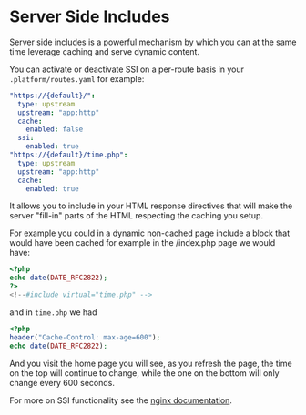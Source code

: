 # Server Side Includes

Server side includes is a powerful mechanism by which you can at the same time leverage caching and serve dynamic content.

You can activate or deactivate SSI on a per-route basis in your `.platform/routes.yaml` for example:

```yaml
"https://{default}/":
  type: upstream
  upstream: "app:http"
  cache:
    enabled: false
  ssi:
    enabled: true
"https://{default}/time.php":
  type: upstream
  upstream: "app:http"
  cache:
    enabled: true
```

It allows you to include in your HTML response directives that will make the server "fill-in" parts of the HTML respecting the caching you setup.

For example you could in a dynamic non-cached page include a block that would have been cached for example in the /index.php page we would have:

```php
<?php
echo date(DATE_RFC2822);
?>
<!--#include virtual="time.php" -->
```

and in `time.php` we had

```php
<?php
header("Cache-Control: max-age=600");
echo date(DATE_RFC2822);
```

And you visit the home page you will see, as you refresh the page, the time on the top will continue to change, while the one on the bottom will only change every 600 seconds.

For more on SSI functionality see the [nginx documentation](http://nginx.org/en/docs/http/ngx_http_ssi_module.html).
